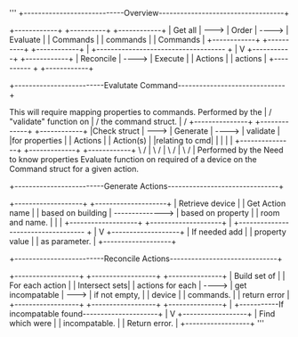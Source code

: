 '''
+----------------------------Overview-----------------------------------+

+------------+      +----------+       +------------+
|  Get all   | ---> | Order    | ----> |  Evaluate  |
|  Commands  |      | commands |       |  Commands  |
+------------+      +----------+       +------------+
                                             |
       +------------------------------------ +
       |
       V
    +-----------+       +------------+
    | Reconcile | ----> |  Execute   |
    | Actions   |       |  actions   |
    +---------- +       +------------+

+-------------------------Evalutate Command------------------------------+

This will require mapping
properties to commands.                                Performed by the
         |                                            /   "validate" function on
         |                                           /       the command struct.
         |                                          /
+---------------+      +-------------+       +------------+
|Check struct   | ---> |  Generate   | ----> |  validate  |
|for properties |      |  Actions    |       |  Action(s) |
|relating to cmd|      |             |       |            |
+---------------+      +-------------+       +------------+
            \          /                           |
             \        /                            |
              \      /                             |
               \    /                              |
         Performed by the               Need to know properties
        Evaluate function on              required of a device
       on the Command struct              for a given action.


+-------------------------Generate Actions-------------------------------+


+-------------------+                 +--------------------+
| Retrieve device   |                 | Get Action name    |
| based on building | --------------> |  based on property |
| room and name.    |                 |                    |
+-------------------+                 +--------------------+
                                              |
         +----------------------------------- +
         |
         V
+-------------------+
|   If needed add   |
|   property value  |
|   as parameter.   |
+-------------------+



+-------------------------Reconcile Actions------------------------------+


+------------------+       +------------------+      +---------------+
|  Build set of    |       | For each action  |      | Intersect sets|
| actions for each | ----> | get incompatable | ---> | if not empty, |
|      device      |       | commands.        |      | return error  |
+------------------+       +------------------+      +---------------+
                                                              |
        +-----------If incompatable found---------------------+
        |
        V
+------------------+
| Find which were  |
| incompatable.    |
| Return error.    |
+------------------+
'''
